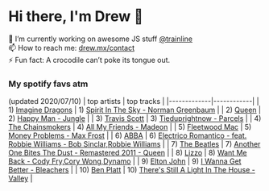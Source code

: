 # Hi there, I'm Drew 👋
🔭 I’m currently working on awesome JS stuff [@trainline](http://trainline.com/)  
📫 How to reach me: [drew.mx/contact](https://drew.mx/contact)  
⚡ Fun fact: A crocodile can’t poke its tongue out.  
### My spotify favs atm
(updated 2020/07/10)
| top artists | top tracks |
|-------------|------------|
| 1) [Imagine Dragons](https://open.spotify.com/artist/53XhwfbYqKCa1cC15pYq2q) | 1) [Spirit In The Sky - Norman Greenbaum](https://open.spotify.com/track/0jvN7eQJJt4nxQzgQfZ1SP) |
| 2) [Queen](https://open.spotify.com/artist/1dfeR4HaWDbWqFHLkxsg1d) | 2) [Happy Man - Jungle](https://open.spotify.com/track/5nF6drlQTtXc5iThQoyONB) |
| 3) [Travis Scott](https://open.spotify.com/artist/0Y5tJX1MQlPlqiwlOH1tJY) | 3) [Tieduprightnow - Parcels](https://open.spotify.com/track/66tkDkPsznE5zIHNt4QkXB) |
| 4) [The Chainsmokers](https://open.spotify.com/artist/69GGBxA162lTqCwzJG5jLp) | 4) [All My Friends - Madeon](https://open.spotify.com/track/7sGTH1fber0bhncNMfNxmt) |
| 5) [Fleetwood Mac](https://open.spotify.com/artist/08GQAI4eElDnROBrJRGE0X) | 5) [Money Problems - Max Frost](https://open.spotify.com/track/6RrHDxkgLwNANildGqax05) |
| 6) [ABBA](https://open.spotify.com/artist/0LcJLqbBmaGUft1e9Mm8HV) | 6) [Electrico Romantico - feat. Robbie Williams - Bob Sinclar,Robbie Williams](https://open.spotify.com/track/4qYYZHqXQ8zk9YMVDjoU7A) |
| 7) [The Beatles](https://open.spotify.com/artist/3WrFJ7ztbogyGnTHbHJFl2) | 7) [Another One Bites The Dust - Remastered 2011 - Queen](https://open.spotify.com/track/5vdp5UmvTsnMEMESIF2Ym7) |
| 8) [Lizzo](https://open.spotify.com/artist/56oDRnqbIiwx4mymNEv7dS) | 8) [Want Me Back - Cody Fry,Cory Wong,Dynamo](https://open.spotify.com/track/64zfaCPwuuPkEtoNt1jzFx) |
| 9) [Elton John](https://open.spotify.com/artist/3PhoLpVuITZKcymswpck5b) | 9) [I Wanna Get Better - Bleachers](https://open.spotify.com/track/2UVM22SIyJTpSfsStnpU2I) |
| 10) [Ben Platt](https://open.spotify.com/artist/6qGkLCMQkNGOJ079iEcC5k) | 10) [There's Still A Light In The House - Valley](https://open.spotify.com/track/4MIPNDbxVPWdLwH6A4nsiY) |

